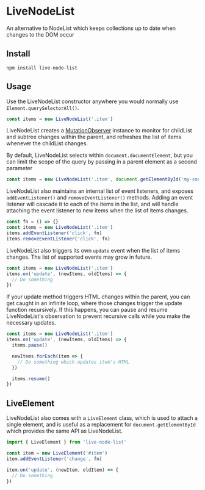 # LiveNodeList

An alternative to NodeList which keeps collections up to date when changes to
the DOM occur

## Install

```
npm install live-node-list
```

## Usage

Use the LiveNodeList constructor anywhere you would normally use
`Element.querySelectorAll()`.

```js
const items = new LiveNodeList('.item')
```

LiveNodeList creates a [MutationObserver](https://developer.mozilla.org/en-US/docs/Web/API/MutationObserver) instance to monitor for childList and
subtree changes within the parent, and refreshes the list of items whenever the
childList changes.

By default, LiveNodeList selects within `document.documentElement`, but you
can limit the scope of the query by passing in a parent element as a second
parameter

```js
const items = new LiveNodeList('.item', document.getElementById('my-container'))
```

LiveNodeList also maintains an internal list of event listeners, and exposes
`addEventListener()` and `removeEventListener()` methods. Adding an event
listener will cascade it to each of the items in the list, and will handle
attaching the event listener to new items when the list of items changes.

```js
const fn = () => {}
const items = new LiveNodeList('.item')
items.addEventListener('click', fn)
items.removeEventListener('click', fn)
```

LiveNodeList also triggers its own `update` event when the list of items
changes. The list of supported events may grow in future.

```js
const items = new LiveNodeList('.item')
items.on('update', (newItems, oldItems) => {
  // Do something
})
```

If your update method triggers HTML changes within the parent, you can get caught in an infinite loop, where those changes trigger the update function recursively. If this happens, you can pause and resume LiveNodeList's observation to prevent recursive calls while you make the necessary updates.

```js
const items = new LiveNodeList('.item')
items.on('update', (newItems, oldItems) => {
  items.pause()

  newItems.forEach(item => {
    // Do something which updates item's HTML
  })

  items.resume()
})
```

## LiveElement

LiveNodeList also comes with a `LiveElement` class, which is used to attach a single element, and is useful as a replacement for `document.getElementById` which provides the same API as LiveNodeList.

```js
import { LiveElement } from 'live-node-list'

const item = new LiveElement('#item')
item.addEventListener('change', fn)

item.on('update', (newItem, oldItem) => {
  // Do something
})
```
